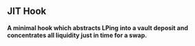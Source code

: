 ## JIT Hook

**A minimal hook which abstracts LPing into a vault deposit and concentrates all liquidity just in time for a swap.**